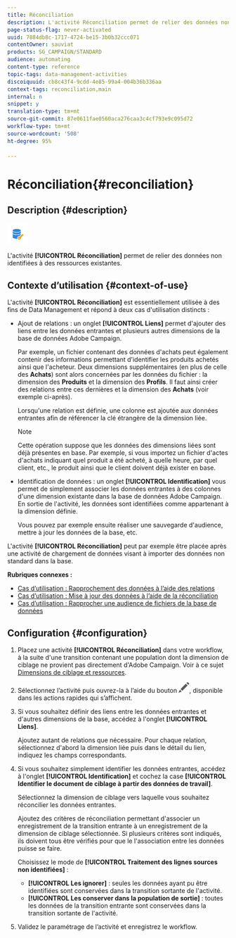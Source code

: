 ```yaml
---
title: Réconciliation
description: L'activité Réconciliation permet de relier des données non identifiées à des ressources existantes.
page-status-flag: never-activated
uuid: 7884db8c-1717-4724-be15-3b0b32ccc071
contentOwner: sauviat
products: SG_CAMPAIGN/STANDARD
audience: automating
content-type: reference
topic-tags: data-management-activities
discoiquuid: cb8c43f4-9cdd-4e85-99a4-004b36b336aa
context-tags: reconciliation,main
internal: n
snippet: y
translation-type: tm+mt
source-git-commit: 87e0611fae0560aca276caa3c4cf793e9c095d72
workflow-type: tm+mt
source-wordcount: '508'
ht-degree: 95%

---
```



# Réconciliation{#reconciliation}

## Description {#description}

![](assets/reconciliation.png)

L&#39;activité **[!UICONTROL Réconciliation]** permet de relier des données non identifiées à des ressources existantes.

## Contexte d’utilisation {#context-of-use}

L&#39;activité **[!UICONTROL Réconciliation]** est essentiellement utilisée à des fins de Data Management et répond à deux cas d&#39;utilisation distincts :

* Ajout de relations : un onglet **[!UICONTROL Liens]** permet d&#39;ajouter des liens entre les données entrantes et plusieurs autres dimensions de la base de données Adobe Campaign.

   Par exemple, un fichier contenant des données d&#39;achats peut également contenir des informations permettant d&#39;identifier les produits achetés ainsi que l&#39;acheteur. Deux dimensions supplémentaires (en plus de celle des **Achats**) sont alors concernées par les données du fichier : la dimension des **Produits** et la dimension des **Profils**. Il faut ainsi créer des relations entre ces dernières et la dimension des **Achats** (voir exemple ci-après).

   Lorsqu&#39;une relation est définie, une colonne est ajoutée aux données entrantes afin de référencer la clé étrangère de la dimension liée.

   >[!NOTE]
   >
   >Cette opération suppose que les données des dimensions liées sont déjà présentes en base. Par exemple, si vous importez un fichier d&#39;actes d&#39;achats indiquant quel produit a été acheté, à quelle heure, par quel client, etc., le produit ainsi que le client doivent déjà exister en base.

* Identification de données : un onglet **[!UICONTROL Identification]** vous permet de simplement associer les données entrantes à des colonnes d&#39;une dimension existante dans la base de données Adobe Campaign. En sortie de l&#39;activité, les données sont identifiées comme appartenant à la dimension définie.

   Vous pouvez par exemple ensuite réaliser une sauvegarde d&#39;audience, mettre à jour les données de la base, etc.

L&#39;activité **[!UICONTROL Réconciliation]** peut par exemple être placée après une activité de chargement de données visant à importer des données non standard dans la base.

**Rubriques connexes :**

* [Cas d’utilisation : Rapprochement des données à l’aide des relations](../../automating/using/reconciliation-using-relations.md)
* [Cas d’utilisation : Mise à jour des données à l’aide de la réconciliation](../../automating/using/data-update-reconciliation.md)
* [Cas d’utilisation : Rapprocher une audience de fichiers de la base de données](../../automating/using/reconcile-file-audience-with-database.md)

## Configuration {#configuration}

1. Placez une activité **[!UICONTROL Réconciliation]** dans votre workflow, à la suite d&#39;une transition contenant une population dont la dimension de ciblage ne provient pas directement d&#39;Adobe Campaign. Voir à ce sujet [Dimensions de ciblage et ressources](../../automating/using/query.md#targeting-dimensions-and-resources).
1. Sélectionnez l’activité puis ouvrez-la à l’aide du bouton ![](assets/edit_darkgrey-24px.png), disponible dans les actions rapides qui s’affichent.
1. Si vous souhaitez définir des liens entre les données entrantes et d&#39;autres dimensions de la base, accédez à l&#39;onglet **[!UICONTROL Liens]**.

   Ajoutez autant de relations que nécessaire. Pour chaque relation, sélectionnez d&#39;abord la dimension liée puis dans le détail du lien, indiquez les champs correspondants.

1. Si vous souhaitez simplement identifier les données entrantes, accédez à l&#39;onglet **[!UICONTROL Identification]** et cochez la case **[!UICONTROL Identifier le document de ciblage à partir des données de travail]**.

   Sélectionnez la dimension de ciblage vers laquelle vous souhaitez réconcilier les données entrantes.

   Ajoutez des critères de réconciliation permettant d&#39;associer un enregistrement de la transition entrante à un enregistrement de la dimension de ciblage sélectionnée. Si plusieurs critères sont indiqués, ils doivent tous être vérifiés pour que le l&#39;association entre les données puisse se faire.

   Choisissez le mode de **[!UICONTROL Traitement des lignes sources non identifiées]** :

   * **[!UICONTROL Les ignorer]** : seules les données ayant pu être identifiées sont conservées dans la transition sortante de l&#39;activité.
   * **[!UICONTROL Les conserver dans la population de sortie]** : toutes les données de la transition entrante sont conservées dans la transition sortante de l&#39;activité.

1. Validez le paramétrage de l’activité et enregistrez le workflow.
